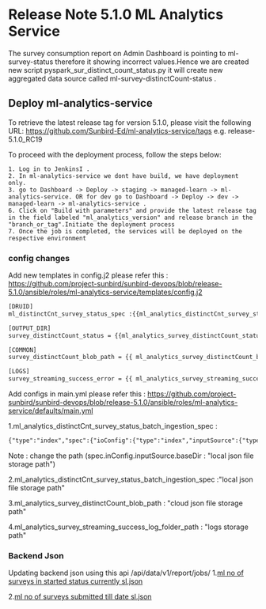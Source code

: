# Release Note 5.1.0 ML Analytics Service

The survey consumption report on Admin Dashboard is pointing to
ml-survey-status therefore it showing incorrect values.Hence we are
created new script pyspark_sur_distinct_count_status.py it will create
new aggregated data source called ml-survey-distinctCount-status
.

## Deploy ml-analytics-service
To retrieve the latest release tag for version 5.1.0, please visit the following URL: https://github.com/Sunbird-Ed/ml-analytics-service/tags e.g. release-5.1.0_RC19

To proceed with the deployment process, follow the steps below:

    1. Log in to JenkinsI .
    2. In ml-analytics-service we dont have build, we have deployment only.
    3. go to Dashboard -> Deploy -> staging -> managed-learn -> ml-analytics-service. OR for dev go to Dashboard -> Deploy -> dev -> managed-learn -> ml-analytics-service .
    6. Click on "Build with parameters" and provide the latest release tag in the field labeled "ml_analytics_version" and release branch in the "branch_or_tag".Initiate the deployment process
    7. Once the job is completed, the services will be deployed on the respective environment

### config changes
Add new templates in config.j2 please refer this : https://github.com/project-sunbird/sunbird-devops/blob/release-5.1.0/ansible/roles/ml-analytics-service/templates/config.j2

```html
[DRUID] 
ml_distinctCnt_survey_status_spec :{{ml_analytics_distinctCnt_survey_status_batch_ingestion_spec}} 

[OUTPUT_DIR]
survey_distinctCount_status = {{ml_analytics_survey_distinctCount_status_filepath}}

[COMMON]
survey_distinctCount_blob_path = {{ ml_analytics_survey_distinctCount_blob_path }}

[LOGS]
survey_streaming_success_error = {{ ml_analytics_survey_streaming_success_log_folder_path }}
```
Add configs in main.yml please refer this : https://github.com/project-sunbird/sunbird-devops/blob/release-5.1.0/ansible/roles/ml-analytics-service/defaults/main.yml

1.ml_analytics_distinctCnt_survey_status_batch_ingestion_spec :
```html
{"type":"index","spec":{"ioConfig":{"type":"index","inputSource":{"type":"local","baseDir":["local json file storage path"],"filter":"ml_survey_distinctCount_status.json"},"inputFormat":{"type":"json"}},"tuningConfig":{"type":"index","partitionsSpec":{"type":"dynamic"}},"dataSchema":{"dataSource":"ml-surveydistinctCount-status","granularitySpec":{"type":"uniform","queryGranularity":"none","rollup":false,"segmentGranularity":"DAY"},"timestampSpec":{"column":"time_stamp","format":"auto"},"dimensionsSpec":{"dimensions":[{"type":"string","name":"program_name"},{"type":"string","name":"program_id"},{"type":"string","name":"survey_name"},{"type":"string","name":"survey_id"},{"type":"string","name":"submission_status"},{"type":"string","name":"state_name"},{"type":"string","name":"state_externalId"},{"type":"string","name":"district_name"},{"type":"string","name":"district_externalId"},{"type":"string","name":"block_name"},{"type":"string","name":"block_externalId"},{"type":"string","name":"organisation_name"},{"type":"string","name":"organisation_id"},{"type":"string","name":"private_program"},{"type":"string","name":"parent_channel"},{"type":"long","name":"unique_users"},{"type":"long","name":"unique_submissions"},{"type":"string","name":"time_stamp"}]},"metricsSpec":[]}}}
```
Note : change the path (spec.inConfig.inputSource.baseDir : "local json file storage path")  

2.ml_analytics_distinctCnt_survey_status_batch_ingestion_spec :"local json file storage path"

3.ml_analytics_survey_distinctCount_blob_path : "cloud json file storage path"

4.ml_analytics_survey_streaming_success_log_folder_path : "logs storage path"

### Backend Json
Updating backend json using this api /api/data/v1/report/jobs/ 
1\.[ml no of surveys in started status currently sl.json](https://github.com/shikshalokam/ml-analytics-service/blob/release-6.0.0/migrations/releases/6.0.0/config/backend/create/ml_no_of_surveys_in_started_status_currently_sl.json)

2\.[ml no of surveys submitted till date sl.json](https://github.com/shikshalokam/ml-analytics-service/blob/release-6.0.0/migrations/releases/6.0.0/config/backend/create/ml_no_of_surveys_submitted_till_date_sl.json)
